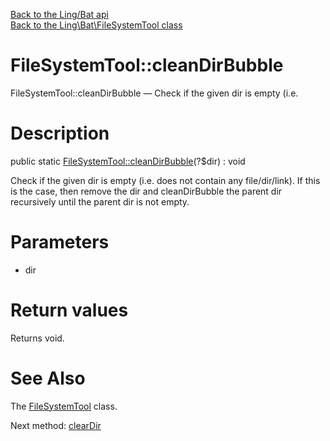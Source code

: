 [Back to the Ling/Bat api](https://github.com/lingtalfi/Bat/blob/master/doc/api/Ling/Bat.md)<br>
[Back to the Ling\Bat\FileSystemTool class](https://github.com/lingtalfi/Bat/blob/master/doc/api/Ling/Bat/FileSystemTool.md)


FileSystemTool::cleanDirBubble
================



FileSystemTool::cleanDirBubble — Check if the given dir is empty (i.e.




Description
================


public static [FileSystemTool::cleanDirBubble](https://github.com/lingtalfi/Bat/blob/master/doc/api/Ling/Bat/FileSystemTool/cleanDirBubble.md)(?$dir) : void




Check if the given dir is empty (i.e. does not contain any file/dir/link).
If this is the case, then remove the dir and cleanDirBubble the parent dir
recursively until the parent dir is not empty.




Parameters
================


- dir

    


Return values
================

Returns void.








See Also
================

The [FileSystemTool](https://github.com/lingtalfi/Bat/blob/master/doc/api/Ling/Bat/FileSystemTool.md) class.

Next method: [clearDir](https://github.com/lingtalfi/Bat/blob/master/doc/api/Ling/Bat/FileSystemTool/clearDir.md)<br>


